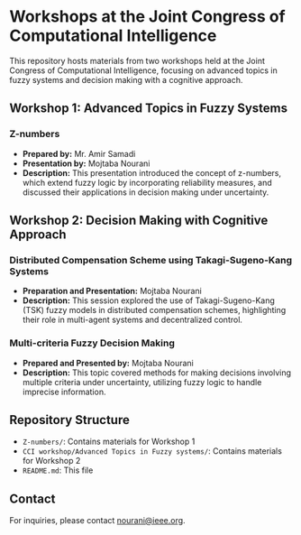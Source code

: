 # Workshops at the Joint Congress of Computational Intelligence

This repository hosts materials from two workshops held at the Joint Congress of Computational Intelligence, focusing on advanced topics in fuzzy systems and decision making with a cognitive approach.

## Workshop 1: Advanced Topics in Fuzzy Systems

### Z-numbers

- **Prepared by:** Mr. Amir Samadi
- **Presentation by:** Mojtaba Nourani
- **Description:** This presentation introduced the concept of z-numbers, which extend fuzzy logic by incorporating reliability measures, and discussed their applications in decision making under uncertainty.



## Workshop 2: Decision Making with Cognitive Approach

### Distributed Compensation Scheme using Takagi-Sugeno-Kang Systems

- **Preparation and Presentation:** Mojtaba Nourani
- **Description:** This session explored the use of Takagi-Sugeno-Kang (TSK) fuzzy models in distributed compensation schemes, highlighting their role in multi-agent systems and decentralized control.

### Multi-criteria Fuzzy Decision Making

- **Prepared and Presented by:** Mojtaba Nourani
- **Description:** This topic covered methods for making decisions involving multiple criteria under uncertainty, utilizing fuzzy logic to handle imprecise information.

## Repository Structure

- `Z-numbers/`: Contains materials for Workshop 1
- `CCI workshop/Advanced Topics in Fuzzy systems/`: Contains materials for Workshop 2
- `README.md`: This file

## Contact

For inquiries, please contact nourani@ieee.org.
